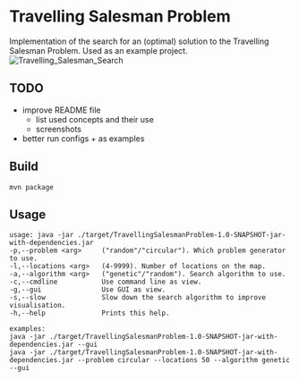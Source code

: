 # Travelling Salesman Problem

Implementation of the search for an (optimal) solution to the Travelling Salesman Problem. Used as an example project.
![Travelling_Salesman_Search](https://user-images.githubusercontent.com/104705788/174355415-43602bfc-ed89-4712-bc70-d915b1ec370d.gif)

## TODO
- improve README file
  - list used concepts and their use
  - screenshots
- better run configs + as examples

## Build
    mvn package

## Usage
    usage: java -jar ./target/TravellingSalesmanProblem-1.0-SNAPSHOT-jar-with-dependencies.jar
    -p,--problem <arg>     ("random"/"circular"). Which problem generator to use.
    -l,--locations <arg>   (4-9999). Number of locations on the map.
    -a,--algorithm <arg>   ("genetic"/"random"). Search algorithm to use.
    -c,--cmdline           Use command line as view.
    -g,--gui               Use GUI as view.
    -s,--slow              Slow down the search algorithm to improve visualisation.
    -h,--help              Prints this help.

    examples:
    java -jar ./target/TravellingSalesmanProblem-1.0-SNAPSHOT-jar-with-dependencies.jar --gui
    java -jar ./target/TravellingSalesmanProblem-1.0-SNAPSHOT-jar-with-dependencies.jar --problem circular --locations 50 --algorithm genetic --gui

